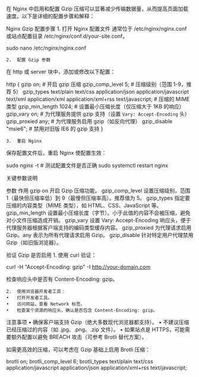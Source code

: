 在 Nginx 中启用和配置 Gzip 压缩可以显著减少传输数据量，从而提高页面加载速度。以下是详细的配置步骤和解释：

Nginx Gzip 配置步骤
	1.	打开 Nginx 配置文件
通常位于 /etc/nginx/nginx.conf 或站点配置目录 /etc/nginx/conf.d/your-site.conf。

sudo nano /etc/nginx/nginx.conf


	2.	配置 Gzip 参数
在 http 或 server 块中，添加或修改以下配置：

http {
    gzip on;                          # 开启 gzip 压缩
    gzip_comp_level 5;                # 压缩级别（范围 1-9，推荐 5）
    gzip_types text/plain text/css application/json application/javascript text/xml application/xml application/xml+rss text/javascript; 
                                       # 压缩的 MIME 类型
    gzip_min_length 1024;             # 设置最小压缩长度（仅压缩大于 1KB 的响应）
    gzip_vary on;                     # 为代理服务提供 gzip 支持（设置 `Vary: Accept-Encoding` 头）
    gzip_proxied any;                 # 为代理服务启用 gzip（如反向代理）
    gzip_disable "msie6";             # 禁用对旧版 IE6 的 gzip 支持
}


	3.	重启 Nginx
保存配置文件后，重启 Nginx 使配置生效：

sudo nginx -t    # 测试配置文件是否正确
sudo systemctl restart nginx

关键参数说明

参数	作用
gzip on	开启 Gzip 压缩功能。
gzip_comp_level	设置压缩级别，范围 1（最快但压缩率低）到 9（最慢但压缩率高）。推荐值为 5。
gzip_types	指定要压缩的内容类型（MIME 类型），如 HTML、CSS、JavaScript 等。
gzip_min_length	设置最小压缩长度（字节）。小于此值的内容不会被压缩，避免对小文件压缩造成开销。
gzip_vary	设置 Vary: Accept-Encoding 响应头，便于代理服务器根据客户端支持的编码类型缓存内容。
gzip_proxied	为代理请求启用 Gzip。any 表示为所有代理请求启用 Gzip。
gzip_disable	针对特定用户代理禁用 Gzip（如旧版浏览器）。

验证 Gzip 是否启用
	1.	使用 curl 验证：

curl -H "Accept-Encoding: gzip" -I http://your-domain.com

检查响应头中是否有 Content-Encoding: gzip。

	2.	使用浏览器开发者工具：
	•	打开开发者工具。
	•	访问网站，查看 Network 标签。
	•	检查某个资源的响应头，确认是否包含 Content-Encoding: gzip。

注意事项
	•	确保客户端支持 Gzip（绝大多数现代浏览器都支持）。
	•	不建议压缩已经压缩过的内容（如 .jpg、.png、.zip 文件）。
	•	如果站点是 HTTPS，可能需要额外配置以避免 BREACH 攻击（可参考 Brotli 替代方案）。

如需更高效的压缩，可以考虑在 Gzip 基础上启用 Brotli 压缩：

brotli on;
brotli_comp_level 6;
brotli_types text/plain text/css application/javascript application/json application/xml+rss text/javascript;
